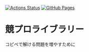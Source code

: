 [![Actions Status](https://github.com/RTnF/Library2/workflows/verify/badge.svg)](https://github.com/RTnF/Library2/actions)
[![GitHub Pages](https://img.shields.io/static/v1?label=GitHub+Pages&message=+&color=brightgreen&logo=github)](https://RTnF.github.io/Library2/)

# 競プロライブラリー

コピペで解ける問題を増やすために

